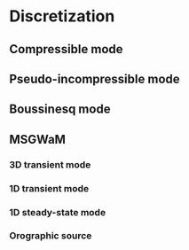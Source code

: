# Discretization

## Compressible mode

## Pseudo-incompressible mode

## Boussinesq mode

## MSGWaM

### 3D transient mode

### 1D transient mode

### 1D steady-state mode

### Orographic source
